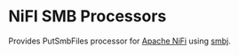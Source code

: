 # NiFI SMB Processors

Provides PutSmbFiles processor for [Apache NiFi](https://nifi.apache.org/) using [smbj](https://github.com/hierynomus/smbj).